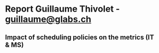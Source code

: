# Report Guillaume Thivolet - guillaume@glabs.ch

## Impact of scheduling policies on the metrics (IT & MS) 

